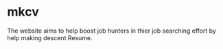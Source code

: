 # mkcv
The website aims to help boost job hunters in thier job searching effort by help making descent Resume.
